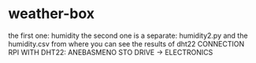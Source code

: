 # weather-box


the first one: humidity
the second one is a separate: humidity2.py and the humidity.csv from where you can see the results of dht22
CONNECTION RPI WITH DHT22:
ANEBASMENO STO DRIVE -> ELECTRONICS
